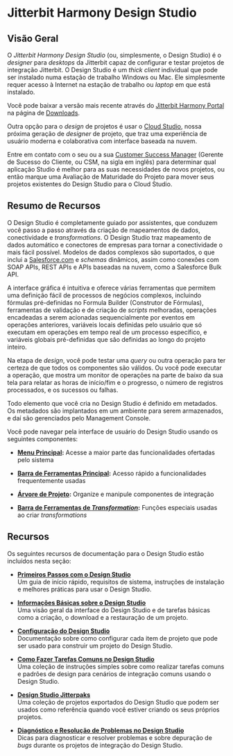 # Jitterbit Harmony Design Studio

[//]: # (This is a translation of Version 47, published on June 17th, 2022.)


## Visão Geral

O *Jitterbit Harmony Design Studio* (ou, simplesmente, o Design Studio) é o *designer* para *desktops* da Jitterbit capaz de configurar e testar projetos de integração Jitterbit. O Design Studio é um *thick client* individual que pode ser instalado numa estação de trabalho Windows ou Mac. Ele simplesmente requer acesso à Internet na estação de trabalho ou *laptop* em que está instalado.

Você pode baixar a versão mais recente através do [Jitterbit Harmony Portal](https://success.jitterbit.com/display/DOC/Jitterbit+Harmony+Portal?showLanguage=pt_BR) na página de [Downloads](https://success.jitterbit.com/display/DOC/Downloads?showLanguage=pt_BR).

Outra opção para o *design* de projetos é usar o [Cloud Studio](https://success.jitterbit.com/display/CS/Cloud+Studio?showLanguage=pt_BR), nossa próxima geração de *designer* de projeto, que traz uma experiência de usuário moderna e colaborativa com interface baseada na nuvem.

Entre em contato com o seu ou a sua <a href="mailto:success@jitterbit.com" class="external-link" rel="nofollow">Customer Success Manager</a> (Gerente de Sucesso do Cliente, ou CSM, na sigla em inglês) para determinar qual aplicação Studio é melhor para as suas necessidades de novos projetos, ou então marque uma Avaliação de Maturidade do Projeto para mover seus projetos existentes do Design Studio para o Cloud Studio.


## Resumo de Recursos

O Design Studio é completamente guiado por assistentes, que conduzem você passo a passo através da criação de mapeamentos de dados, conectividade e *transformations*. O Design Studio traz mapeamento de dados automático e conectores de empresas para tornar a conectividade o mais fácil possível. Modelos de dados complexos são suportados, o que inclui a <a href="http://Salesforce.com" class="external-link" rel="nofollow">Salesforce.com</a> e *schemas* dinâmicos, assim como conexões com SOAP APIs, REST APIs e APIs baseadas na nuvem, como a Salesforce Bulk API.

A interface gráfica é intuitiva e oferece várias ferramentas que permitem uma definição fácil de processos de negócios complexos, incluindo fórmulas pré-definidas no Formula Builder (Construtor de Fórmulas), ferramentas de validação e de criação de *scripts* melhoradas, operações encadeadas a serem acionadas sequencialmente por eventos em operações anteriores, variáveis locais definidas pelo usuário que só executam em operações em tempo real de um processo específico, e variáveis globais pré-definidas que são definidas ao longo do projeto inteiro.

Na etapa de *design*, você pode testar uma *query* ou outra operação para ter certeza de que todos os componentes são válidos. Ou você pode executar a operação, que mostra um monitor de operações na parte de baixo da sua tela para relatar as horas de início/fim e o progresso, o número de registros processados, e os sucessos ou falhas.

Todo elemento que você cria no Design Studio é definido em metadados. Os metadados são implantados em um ambiente para serem armazenados, e daí são gerenciados pelo Management Console.

Você pode navegar pela interface de usuário do Design Studio usando os seguintes componentes:

-   **[Menu Principal](https://success.jitterbit.com/display/DOC/Design+Studio+Interface+Main+Menus?showLanguage=pt_BR):** Acesse a maior parte das funcionalidades ofertadas pelo sistema

-   **[Barra de Ferramentas Principal](https://success.jitterbit.com/display/DOC/Design+Studio+Main+Toolbar?showLanguage=pt_BR):** Acesso rápido a funcionalidades frequentemente usadas

-   **[Árvore de Projeto](https://success.jitterbit.com/display/DOC/Design+Studio+Project+Tree?showLanguage=pt_BR):** Organize e manipule componentes de integração

-   **[Barra de Ferramentas de *Transformation*](https://success.jitterbit.com/display/DOC/Design+Studio+Transformation+Toolbars?showLanguage=pt_BR):** Funções especiais usadas ao criar *transformations*


## Recursos

Os seguintes recursos de documentação para o Design Studio estão incluídos nesta seção:

-   **[Primeiros Passos com o Design Studio](https://success.jitterbit.com/display/DOC/Design+Studio+Getting+Started?showLanguage=pt_BR)**<br/>
    Um guia de início rápido, requisitos de sistema, instruções de instalação e melhores práticas para usar o Design Studio.

-   **[Informações Básicas sobre o Design Studio](https://success.jitterbit.com/display/DOC/Design+Studio+Basics?showLanguage=pt_BR)**<br/>
    Uma visão geral da interface do Design Studio e de tarefas básicas como a criação, o download e a restauração de um projeto.

-   **[Configuração do Design Studio](https://success.jitterbit.com/display/DOC/Design+Studio+Configuration?showLanguage=pt_BR)**<br/>
    Documentação sobre como configurar cada item de projeto que pode ser usado para construir um projeto do Design Studio.

-   **[Como Fazer Tarefas Comuns no Design Studio](https://success.jitterbit.com/display/DOC/Design+Studio+How-tos?showLanguage=pt_BR)**<br/>
    Uma coleção de instruções simples sobre como realizar tarefas comuns e padrões de design para cenários de integração comuns usando o Design Studio.

-   **[Design Studio Jitterpaks](https://success.jitterbit.com/display/DOC/Design+Studio+Jitterpaks?showLanguage=pt_BR)**<br/>
    Uma coleção de projetos exportados do Design Studio que podem ser usados como referência quando você estiver criando os seus próprios projetos.

-   **[Diagnóstico e Resolução de Problemas no Design Studio](https://success.jitterbit.com/display/DOC/Design+Studio+Troubleshooting?showLanguage=pt_BR)**<br/>
    Dicas para diagnosticar e resolver problemas e sobre depuração de *bugs* durante os projetos de integração do Design Studio.